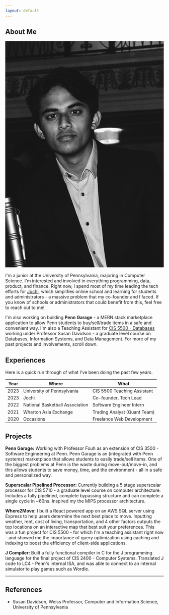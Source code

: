 ```yaml
---
layout: default
---
```


## About Me

<img class="profile-picture" src="photo.jpg">

I'm a junior at the University of Pennsylvania, majoring in Computer Science. I'm interested and involved in everything programming, data, product, and finance. Right now, I spend most of my time leading the tech efforts for [Jochi](https://www.jochi.info/), which simplifies online school and learning for students and administrators - a massive problem that my co-founder and I faced. If you know of schools or administrators that could benefit from this, feel free to reach out to me!

I'm also working on building **Penn Garage** - a MERN stack marketplace application to allow Penn students to buy/sell/trade items in a safe and convenient way. I'm also a Teaching Assistant for [CIS 5500 - Databases](https://online.seas.upenn.edu/courses/cis-550-database-information-systems/) working under Professor Susan Davidson - a graduate level course on Databases, Information Systems, and Data Management. For more of my past projects and involvements, scroll down.

## Experiences

Here is a quick run through of what I've been doing the past few years.

Year | Where | What
-----|-------|--------
2023 | University of Pennsylvania  | CIS 5500 Teaching Assistant
2023 | Jochi | Co-founder, Tech Lead
2022 | National Basketball Association | Software Engineer Intern
2021 | Wharton Asia Exchange | Trading Analyst (Quant Team)
2020 | Occasions | Freelance Web Development

## Projects

**Penn Garage:** Working with Professor Fouh as an extension of CIS 3500 - Software Engineering at Penn. Penn Garage is an (integrated with Penn systems) marketplace that allows students to easily trade/sell items. One of the biggest problems at Penn is the waste during move-out/move-in, and this allows students to save money, time, and the environment - all in a safe and personalized way.

**Superscalar Pipelined Processor:** Currently building a 5 stage superscalar processor for CIS 5710 - a graduate level course on computer architecture. Includes a fully pipelined, complete bypassing structure and can complete a single cycle in ~60ns. Inspired my the MIPS processor architecture.

**Where2Move:** I built a React powered app on an AWS SQL server using Express to help users determine the next best place to move. Inputting weather, rent, cost of living, transportation, and 4 other factors outputs the top locations on an interactive map that best suit your preferences. This was a fun project for CIS 5500 - for which I'm a teaching assistant right now - and showed me the importance of query optimization using caching and indexing to boost the efficiency of client-side applications.

**J Compiler:** Built a fully functional compiler in C for the J programming language for the final project of CIS 2400 - Computer Systems. Translated J code to LC4 - Penn's internal ISA, and was able to connect to an internal simulator to play games such as Wordle.


****
## References

* Susan Davidson, Weiss Professor, Computer and Information Science, University of Pennsylvania
